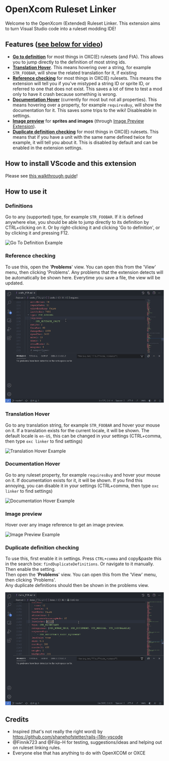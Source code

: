 # OpenXcom Ruleset Linker
Welcome to the OpenXcom (Extended) Ruleset Linker. This extension aims to turn Visual Studio code into a ruleset modding IDE!

## Features ([see below for video](#how-to-use-it))
* **[Go to definition](#definitions)** for most things in OXC(E) rulesets (and FtA). This allows you to jump directly to the definition of most string ids.
* **[Translation Hover](#translation-hover)**. This means hovering over a string, for example `STR_FOOBAR`, will show the related translation for it, if existing
* **[Reference checking](#reference-checking)** for most things in OXC(E) rulesets. This means the extension will tell you if you've mistyped a string ID or sprite ID, or referred to one that does not exist. This saves a lot of time to test a mod only to have it crash because something is wrong.
* **[Documentation Hover](#documentation-hover)** (currently for most but not all properties). This means hovering over a property, for example `requiresBuy`, will show the documentation for it. This saves some trips to the wiki! Disableable in settings.
* **[Image preview](#image-preview)** for **sprites and images** (through [Image Preview Extension](https://marketplace.visualstudio.com/items?itemName=kisstkondoros.vscode-gutter-preview)).
* **[Duplicate definition checking](#duplicate-definition-checking)** for most things in OXC(E) rulesets. This means that if you have a unit with the same name defined twice for example, it will tell you about it. This is disabled by default and can be enabled in the extension settings.

## How to install VScode and this extension
Please see [this walkthrough guide](https://github.com/pedroterzero/oxce-yaml-helper/blob/main/INSTALL.md)!

## How to use it

### Definitions
Go to any (supported) type, for example `STR_FOOBAR`. If it is defined anywhere else, you should be able to jump directly to its definition by CTRL+clicking on it. Or by right-clicking it and clicking 'Go to definition', or by clicking it and pressing F12.

![Go To Definition Example](https://raw.githubusercontent.com/pedroterzero/oxce-yaml-helper/main/docs/go-to-definition.gif)

### Reference checking
To use this, open the '**Problems**' view. You can open this from the 'View' menu, then clicking 'Problems'. Any problems that the extension detects will be automatically be shown here. Everytime you save a file, the view will be updated.

![Reference Checking Example](https://raw.githubusercontent.com/pedroterzero/oxce-yaml-helper/main/docs/reference-checking.gif)

### Translation Hover
Go to any translation string, for example `STR_FOOBAR` and hover your mouse on it. If a translation exists for the current locale, it will be shown. The default locale is `en-US`, this can be changed in your settings (CTRL+comma, then type `oxc linker` to find settings)

![Translation Hover Example](https://raw.githubusercontent.com/pedroterzero/oxce-yaml-helper/main/docs/translation-hover.gif)

### Documentation Hover
Go to any ruleset property, for example `requiresBuy` and hover your mouse on it. If documentation exists for it, it will be shown. If you find this annoying, you can disable it in your settings (CTRL+comma, then type `oxc linker` to find settings)

![Documentation Hover Example](https://raw.githubusercontent.com/pedroterzero/oxce-yaml-helper/main/docs/documentation-hover.gif)

### Image preview
Hover over any image reference to get an image preview.

![Image Preview Example](https://raw.githubusercontent.com/pedroterzero/oxce-yaml-helper/main/docs/image-preview.gif)

### Duplicate definition checking
To use this, first enable it in settings. Press `CTRL+comma` and copy&paste this in the search box: `findDuplicateDefinitions`. Or navigate to it manually. Then enable the setting.<br />
Then open the '**Problems**' view. You can open this from the 'View' menu, then clicking 'Problems'.<br />
Any duplicate definitions should then be shown in the problems view.

![Duplicate Definition Example](https://raw.githubusercontent.com/pedroterzero/oxce-yaml-helper/main/docs/find-duplicate-definitions.gif)

## Credits
- Inspired (that's not really the right word) by https://github.com/shanehofstetter/rails-i18n-vscode
- @Finnik723 and @Filip-H for testing, suggestions/ideas and helping out on ruleset linking rules.
- Everyone else that has anything to do with OpenXCOM or OXCE